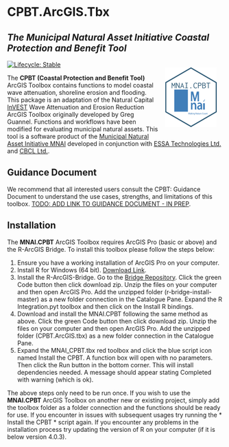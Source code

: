 # CPBT.ArcGIS.Tbx

## *The Municipal Natural Asset Initiative Coastal Protection and Benefit Tool*

<img src='logo.png' align="right" height="138.5" style="padding: 15px;"/>

<!-- badges: start -->
[![Lifecycle:
Stable](https://img.shields.io/badge/lifecycle-stable.svg)](https://www.tidyverse.org/lifecycle/#stable)
<!-- badges: end -->


The **CPBT (Coastal Protection and Benefit Tool)** ArcGIS Toolbox contains functions to model coastal wave attenuation, shoreline erosion and flooding. This package is an adaptation of the Natural Capital [InVEST](https://naturalcapitalproject.stanford.edu/software/invest) Wave Attenuation and Erosion Reduction ArcGIS Toolbox originally developed by Greg Guannel. Functions and workflows have been modified for evaluating municipal natural assets. This tool is a software product of the [Municipal Natural Asset Initiative MNAI](https://mnai.ca/) developed in conjunction with [ESSA Technologies Ltd.](https://essa.com/) and [CBCL Ltd.](https://www.cbcl.ca/).


## Guidance Document

We recommend that all interested users consult the CPBT: Guidance Document to understand the use cases, strengths, and limitations of this toolbox.
[TODO: ADD LINK TO GUIDANCE DOCUMENT - IN PREP](https://mnai.ca/key-documents/).

## Installation

The **MNAI.CPBT** ArcGIS Toolbox requires ArcGIS Pro (basic or above) and the R-ArcGIS Bridge. To install this toolbox please follow the steps below: 

1. Ensure you have a working installation of ArcGIS Pro on your computer.
2. Install R for Windows (64 bit). [Download Link](https://cran.r-project.org/bin/windows/base/).
3. Install the R-ArcGIS-Bridge. Go to the [Bridge Repository](https://github.com/R-ArcGIS/r-bridge-install). Click the green Code button then click download zip. Unzip the files on your computer and then open ArcGIS Pro. Add the unzipped folder (r-bridge-install-master) as a new folder connection in the Catalogue Pane. Expand the R Integration.pyt toolbox and then click on the Install R bindings.
4. Download and install the MNAI.CPBT following the same method as above. Click the green Code button then click download zip. Unzip the files on your computer and then open ArcGIS Pro. Add the unzipped folder (CPBT.ArcGIS.tbx) as a new folder connection in the Catalogue Pane. 
5. Expand the MNAI_CPBT.tbx red toolbox and click the blue script icon named Install the CPBT. A function box will open with no parameters. Then click the Run button in the bottom corner. This will install dependencies needed. A message should appear stating Completed with warning (which is ok).

The above steps only need to be run once. If you wish to use the **MNAI.CPBT** ArcGIS Toolbox on another new or existing project, simply add the toolbox folder as a folder connection and the functions should be ready for use. If you encounter in issues with subsequent usages try running the * Install the CPBT * script again. If you encounter any problems in the installation process try updating the version of R on your computer (if it is below version 4.0.3).



